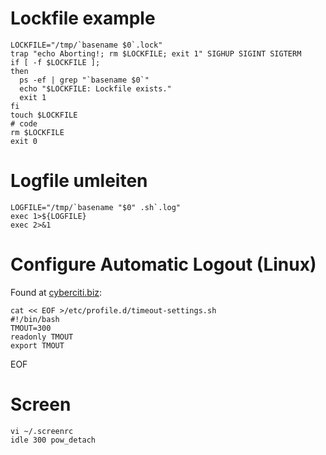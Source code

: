 # Lockfile example

	LOCKFILE="/tmp/`basename $0`.lock"
	trap "echo Aborting!; rm $LOCKFILE; exit 1" SIGHUP SIGINT SIGTERM
	if [ -f $LOCKFILE ];
	then
	  ps -ef | grep "`basename $0`"
	  echo "$LOCKFILE: Lockfile exists."
	  exit 1
	fi
	touch $LOCKFILE
	# code
	rm $LOCKFILE
	exit 0

# Logfile umleiten

	LOGFILE="/tmp/`basename "$0" .sh`.log"
	exec 1>${LOGFILE}
	exec 2>&1

# Configure Automatic Logout (Linux)

Found at [cyberciti.biz](http://www.cyberciti.biz/faq/appleosx-bsd-linux-unix-configure-automatic-logout-for-bash-shell):

	cat << EOF >/etc/profile.d/timeout-settings.sh
	#!/bin/bash
	TMOUT=300
	readonly TMOUT
	export TMOUT
EOF

# Screen

	vi ~/.screenrc
	idle 300 pow_detach
